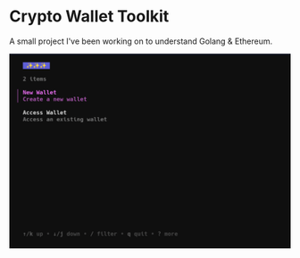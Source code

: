 # Crypto Wallet Toolkit

A small project I've been working on to understand Golang & Ethereum.

![gif](./img/eth_wallet.gif)
